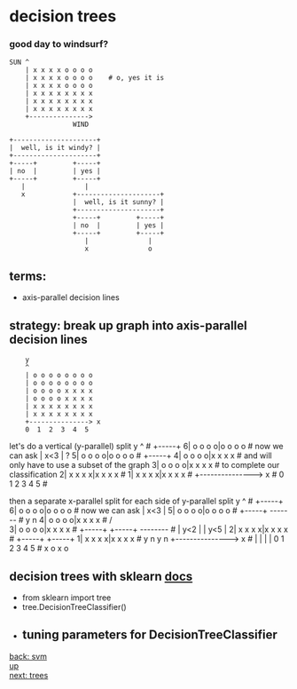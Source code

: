 ###
# decision trees
###

### good day to windsurf?

    SUN ^
        | x x x x o o o o
        | x x x x o o o o    # o, yes it is
        | x x x x o o o o
        | x x x x x x x x
        | x x x x x x x x
        | x x x x x x x x
        +--------------->
                    WIND

    +---------------------+
    |  well, is it windy? |
    +---------------------+
    +-----+         +-----+
    | no  |         | yes |
    +-----+         +-----+
       |               |
       x            +---------------------+
                    |  well, is it sunny? |
                    +---------------------+
                    +-----+         +-----+
                    | no  |         | yes |
                    +-----+         +-----+
                       |               |
                       x               o

## terms:
- axis-parallel decision lines


## strategy: break up graph into axis-parallel decision lines
        y
        ^
        | o o o o o o o o
        | o o o o o o o o    
        | o o o o x x x x
        | o o o o x x x x
        | x x x x x x x x
        | x x x x x x x x
        +---------------> x
        0  1  2  3  4  5

let's do a vertical (y-parallel) split
        y
        ^                   #                 +-----+
       6| o o o o|o o o o   # now we can ask  | x<3 | ?
       5| o o o o|o o o o   #                 +-----+
       4| o o o o|x x x x   # and will only have to use a subset of the graph 
       3| o o o o|x x x x   # to complete our classification
       2| x x x x|x x x x   # 
       1| x x x x|x x x x   #
        +---------------> x #
        0  1  2  3  4  5    #      

then a separate x-parallel split for each side of y-parallel split
        y
        ^                   #                 +-----+
       6| o o o o|o o o o   # now we can ask  | x<3 | 
       5| o o o o|o o o o   #                 +-----+
                  -------   #                  y    n
       4| o o o o|x x x x   #                /       \
       3| o o o o|x x x x   #           +-----+     +-----+
         --------           #           | y<2 |     | y<5 |
       2| x x x x|x x x x   #           +-----+     +-----+
       1| x x x x|x x x x   #            y   n       y   n
        +---------------> x #            |   |       |   | 
        0  1  2  3  4  5    #            x   o       x   o 
                                        
## decision trees with sklearn [docs](http://scikit-learn.org/stable/modules/tree.html)

- from sklearn import tree
- tree.DecisionTreeClassifier()
- tuning parameters for DecisionTreeClassifier
    - 








[back: svm](svm.md)   
[up](toc.md)   
[next: trees](decision_trees.md)

